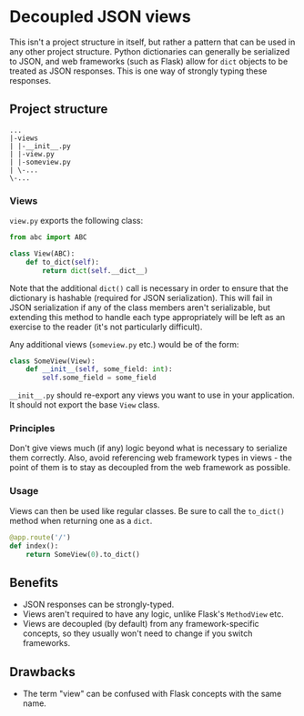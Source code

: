 # Decoupled JSON views
This isn't a project structure in itself, but rather a pattern that can be used in any other project structure. Python dictionaries can
generally be serialized to JSON, and web frameworks (such as Flask) allow for `dict` objects to be treated as JSON responses. This is
one way of strongly typing these responses.

## Project structure
```
...
|-views
| |-__init__.py
| |-view.py
| |-someview.py
| \-...
\-...
```

### Views
`view.py` exports the following class:

```py
from abc import ABC

class View(ABC):
    def to_dict(self):
        return dict(self.__dict__)
```

Note that the additional `dict()` call is necessary in order to ensure that the dictionary is hashable (required for JSON serialization). This will
fail in JSON serialization if any of the class members aren't serializable, but extending this method to handle each type appropriately will be left
as an exercise to the reader (it's not particularly difficult).

Any additional views (`someview.py` etc.) would be of the form:
```py
class SomeView(View):
    def __init__(self, some_field: int):
        self.some_field = some_field
```

`__init__.py` should re-export any views you want to use in your application. It should not export the base `View` class.

### Principles
Don't give views much (if any) logic beyond what is necessary to serialize them correctly. Also, avoid referencing web framework types in views - the
point of them is to stay as decoupled from the web framework as possible.

### Usage
Views can then be used like regular classes. Be sure to call the `to_dict()` method when returning one as a `dict`.

```py
@app.route('/')
def index():
    return SomeView(0).to_dict()
```

## Benefits
- JSON responses can be strongly-typed.
- Views aren't required to have any logic, unlike Flask's `MethodView` etc.
- Views are decoupled (by default) from any framework-specific concepts, so they usually won't need to change if you switch frameworks.

## Drawbacks
- The term "view" can be confused with Flask concepts with the same name.
